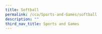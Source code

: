 ```yaml
---
title: Softball
permalink: /cca/Sports-and-Games/softball
description: ""
third_nav_title: Sports and Games
---
```

